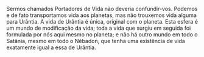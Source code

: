 ﻿Sermos chamados Portadores de Vida não deveria confundir-vos. Podemos e de fato transportamos vida aos planetas, mas não trouxemos vida alguma para Urântia. A vida de Urântia é única, original com o planeta. Esta esfera é um mundo de modificação da vida; toda a vida que surgiu em seguida foi formulada por nós aqui mesmo no planeta; e não há outro mundo em todo o Satânia, mesmo em todo o  Nébadon, que tenha uma existência de vida exatamente igual a essa de Urântia.